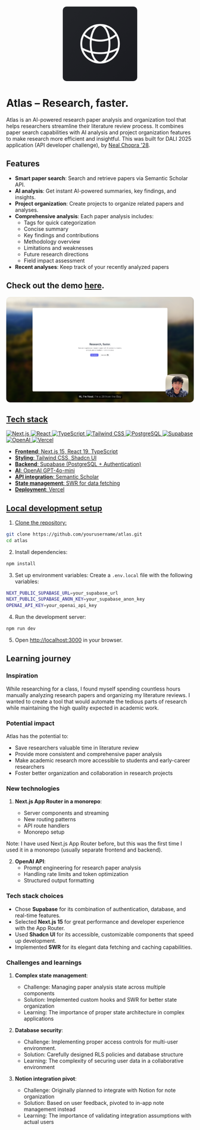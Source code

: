 <p align="center">
  <img src="/public/atlas-logo.png" alt="Atlas Logo" width="200" style="border-radius: 10px;" />
</p>

# Atlas – Research, faster.

Atlas is an AI-powered research paper analysis and organization tool that helps researchers streamline their literature review process. It combines paper search capabilities with AI analysis and project organization features to make research more efficient and insightful. This was built for DALI 2025 application (API developer challenge), by [Neal Chopra '28](https://nealchopra.com).

## Features

- **Smart paper search**: Search and retrieve papers via Semantic Scholar API.
- **AI analysis**: Get instant AI-powered summaries, key findings, and insights.
- **Project organization**: Create projects to organize related papers and analyses.
- **Comprehensive analysis**: Each paper analysis includes:
  - Tags for quick categorization
  - Concise summary
  - Key findings and contributions
  - Methodology overview
  - Limitations and weaknesses
  - Future research directions
  - Field impact assessment
- **Recent analyses**: Keep track of your recently analyzed papers

## Check out the demo [here](https://screen.studio/share/yGdgc7IE).

<p align="center">
  <a href="https://screen.studio/share/yGdgc7IE">
  <img src="/public/atlas-demo-image.png" alt="Atlas Demo" width="800" style="border-radius: 10px;" />
</p>

## Tech stack

![Next.js](https://img.shields.io/badge/Next.js-000000?style=for-the-badge&logo=next.js&logoColor=white)
![React](https://img.shields.io/badge/React-61DAFB?style=for-the-badge&logo=react&logoColor=black)
![TypeScript](https://img.shields.io/badge/TypeScript-3178C6?style=for-the-badge&logo=typescript&logoColor=white)
![Tailwind CSS](https://img.shields.io/badge/Tailwind_CSS-38B2AC?style=for-the-badge&logo=tailwind-css&logoColor=white)
![PostgreSQL](https://img.shields.io/badge/PostgreSQL-4169E1?style=for-the-badge&logo=postgresql&logoColor=white)
![Supabase](https://img.shields.io/badge/Supabase-3ECF8E?style=for-the-badge&logo=supabase&logoColor=white)
![OpenAI](https://img.shields.io/badge/OpenAI-412991?style=for-the-badge&logo=openai&logoColor=white)
![Vercel](https://img.shields.io/badge/Vercel-000000?style=for-the-badge&logo=vercel&logoColor=white)

- **Frontend**: Next.js 15, React 19, TypeScript
- **Styling**: Tailwind CSS, Shadcn UI
- **Backend**: Supabase (PostgreSQL + Authentication)
- **AI**: OpenAI GPT-4o-mini
- **API integration**: Semantic Scholar
- **State management**: SWR for data fetching
- **Deployment**: Vercel

## Local development setup

1. Clone the repository:

```bash
git clone https://github.com/yourusername/atlas.git
cd atlas
```

2. Install dependencies:

```bash
npm install
```

3. Set up environment variables:
   Create a `.env.local` file with the following variables:

```bash
NEXT_PUBLIC_SUPABASE_URL=your_supabase_url
NEXT_PUBLIC_SUPABASE_ANON_KEY=your_supabase_anon_key
OPENAI_API_KEY=your_openai_api_key
```

4. Run the development server:

```bash
npm run dev
```

5. Open [http://localhost:3000](http://localhost:3000) in your browser.

## Learning journey

### Inspiration

While researching for a class, I found myself spending countless hours manually analyzing research papers and organizing my literature reviews. I wanted to create a tool that would automate the tedious parts of research while maintaining the high quality expected in academic work.

### Potential impact

Atlas has the potential to:

- Save researchers valuable time in literature review
- Provide more consistent and comprehensive paper analysis
- Make academic research more accessible to students and early-career researchers
- Foster better organization and collaboration in research projects

### New technologies

1. **Next.js App Router in a monorepo**:

   - Server components and streaming
   - New routing patterns
   - API route handlers
   - Monorepo setup

Note: I have used Next.js App Router before, but this was the first time I used it in a monorepo (usually separate frontend and backend).

2. **OpenAI API**:
   - Prompt engineering for research paper analysis
   - Handling rate limits and token optimization
   - Structured output formatting

### Tech stack choices

- Chose **Supabase** for its combination of authentication, database, and real-time features.
- Selected **Next.js 15** for great performance and developer experience with the App Router.
- Used **Shadcn UI** for its accessible, customizable components that speed up development.
- Implemented **SWR** for its elegant data fetching and caching capabilities.

### Challenges and learnings

1. **Complex state management**:

   - Challenge: Managing paper analysis state across multiple components
   - Solution: Implemented custom hooks and SWR for better state organization
   - Learning: The importance of proper state architecture in complex applications

2. **Database security**:

   - Challenge: Implementing proper access controls for multi-user environment.
   - Solution: Carefully designed RLS policies and database structure
   - Learning: The complexity of securing user data in a collaborative environment

3. **Notion integration pivot**:
   - Challenge: Originally planned to integrate with Notion for note organization
   - Solution: Based on user feedback, pivoted to in-app note management instead
   - Learning: The importance of validating integration assumptions with actual users
